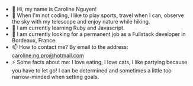 - 👋 Hi, my name is Caroline Nguyen!
- 👀 When I'm not coding, I like to play sports, travel when I can, observe the sky with my telescope and enjoy nature while hiking.
- 🌱 I am currently learning Ruby and Javascript.
- 💞️ I am currently looking for a permanent job as a Fullstack developer in Bordeaux, France.
- 📫 How to contact me? By email to the address: caroline.ng.pro@hotmail.com
- ⚡ Some facts about me: I love eating, I love cats, I like partying because you have to let go! I can be determined and sometimes a little too narrow-minded when setting goals.

<!---
carolinhng/carolinhng is a ✨ special ✨ repository because its `README.md` (this file) appears on your GitHub profile.
You can click the Preview link to take a look at your changes.
--->

